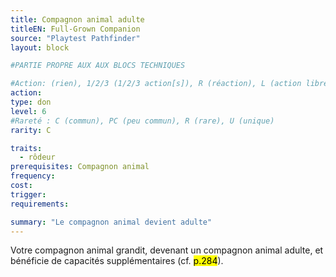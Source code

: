 ```yaml
---
title: Compagnon animal adulte
titleEN: Full-Grown Companion
source: "Playtest Pathfinder"
layout: block

#PARTIE PROPRE AUX AUX BLOCS TECHNIQUES

#Action: (rien), 1/2/3 (1/2/3 action[s]), R (réaction), L (action libre)
action: 
type: don
level: 6
#Rareté : C (commun), PC (peu commun), R (rare), U (unique)
rarity: C

traits:
  - rôdeur
prerequisites: Compagnon animal
frequency: 
cost:
trigger: 
requirements:

summary: "Le compagnon animal devient adulte"
---
```


Votre compagnon animal grandit, devenant un compagnon animal adulte, et bénéficie de capacités supplémentaires (cf. <mark>p.284</mark>).

